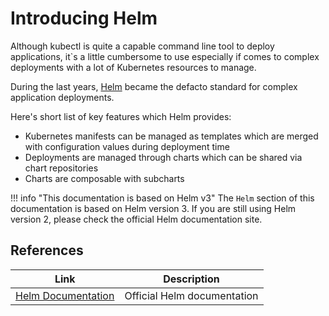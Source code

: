 # Introducing Helm

Although kubectl is quite a capable command line tool to deploy applications, 
it`s a little cumbersome to use especially if comes to complex deployments with a lot of Kubernetes resources to manage.

During the last years, [Helm](https://helm.sh) became the defacto standard for complex application deployments.

Here's short list of key features which Helm provides:

* Kubernetes manifests can be managed as templates which are merged with configuration values during deployment time
* Deployments are managed through charts which can be shared via chart repositories
* Charts are composable with subcharts

!!! info "This documentation is based on Helm v3"
    The `Helm` section of this documentation is based on Helm version 3. If you are still using Helm version 2, 
    please check the official Helm documentation site. 
    
## References

| Link | Description |
| --- | --- |
| [Helm Documentation](https://helm.sh/docs/) | Official Helm documentation |
